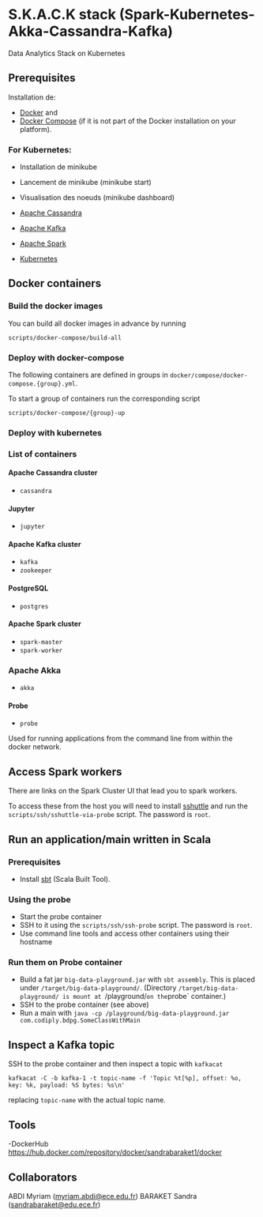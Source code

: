 # S.K.A.C.K stack (Spark-Kubernetes-Akka-Cassandra-Kafka)
Data Analytics Stack on Kubernetes

## Prerequisites

Installation de: 
- [Docker](https://www.docker.com/) and
- [Docker Compose](https://docs.docker.com/compose/) (if it is not part of the Docker installation on your platform).

### For Kubernetes:
- Installation de minikube
- Lancement de minikube (minikube start)
- Visualisation des noeuds (minikube dashboard)

- [Apache Cassandra](http://cassandra.apache.org/)
- [Apache Kafka](http://kafka.apache.org/)
- [Apache Spark](http://spark.apache.org/)
- [Kubernetes](https://kubernetes.io/)

## Docker containers

### Build the docker images

You can build all docker images in advance by running

    scripts/docker-compose/build-all

### Deploy with docker-compose

The following containers are defined in groups in `docker/compose/docker-compose.{group}.yml`.

To start a group of containers run the corresponding script

    scripts/docker-compose/{group}-up
    

### Deploy with kubernetes




### List of containers

#### Apache Cassandra cluster

- `cassandra`

#### Jupyter

- `jupyter`

#### Apache Kafka cluster

- `kafka`
- `zookeeper`

#### PostgreSQL

- `postgres`

#### Apache Spark cluster

- `spark-master`
- `spark-worker`

### Apache Akka

- `akka`

#### Probe

- `probe`

Used for running applications from the command line from within the docker network.


## Access Spark workers

There are links on the Spark Cluster UI that lead you to spark workers.

To access these from the host you will need to install [sshuttle](https://github.com/sshuttle/sshuttle) and run the `scripts/ssh/sshuttle-via-probe` script. The password is `root`.


## Run an application/main written in Scala

### Prerequisites

- Install [sbt](http://www.scala-sbt.org/) (Scala Built Tool).

### Using the probe

- Start the probe container
- SSH to it using the `scripts/ssh/ssh-probe` script. The password is `root`.
- Use command line tools and access other containers using their hostname

### Run them on Probe container

- Build a fat jar `big-data-playground.jar` with `sbt assembly`. This is placed under `/target/big-data-playground/`. (Directory `/target/big-data-playground/ is mount at `/playground/` on the `probe` container.)
- SSH to the probe container (see above)
- Run a main with `java -cp /playground/big-data-playground.jar com.codiply.bdpg.SomeClassWithMain`

## Inspect a Kafka topic

SSH to the probe container and then inspect a topic with `kafkacat`

    kafkacat -C -b kafka-1 -t topic-name -f 'Topic %t[%p], offset: %o, key: %k, payload: %S bytes: %s\n'

replacing `topic-name` with the actual topic name. 

## Tools 

-DockerHub
https://hub.docker.com/repository/docker/sandrabaraket1/docker


## Collaborators

ABDI Myriam (myriam.abdi@ece.edu.fr)
BARAKET Sandra (sandrabaraket@edu.ece.fr)

